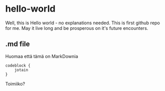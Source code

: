 # hello-world
Well, this is Hello world - no explanations needed.
This is first github repo for me. May it live long and be prosperous on it's future encounters.


## .md file

Huomaa että tämä on MarkDownia

	codeblock {
		jotain
	}
  

Toimiiko?

